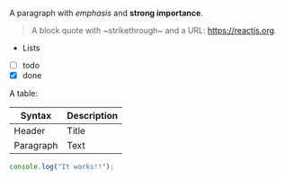 A paragraph with _emphasis_ and **strong importance**.

> A block quote with ~strikethrough~ and a URL: https://reactjs.org.

- Lists
- [ ] todo
- [x] done

A table:

| Syntax    | Description |
| --------- | ----------- |
| Header    | Title       |
| Paragraph | Text        |

```js
console.log("It works!!");
```

